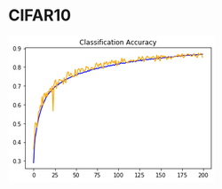 # CIFAR10

![alt text](https://github.com/bryansimca20/CIFAR10/blob/master/Classification_Accuracy.png?raw=true)
